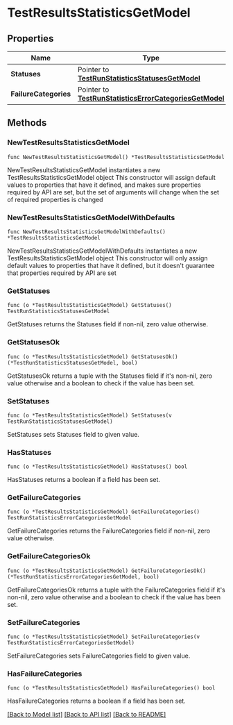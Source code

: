 # TestResultsStatisticsGetModel

## Properties

Name | Type | Description | Notes
------------ | ------------- | ------------- | -------------
**Statuses** | Pointer to [**TestRunStatisticsStatusesGetModel**](TestRunStatisticsStatusesGetModel.md) |  | [optional] 
**FailureCategories** | Pointer to [**TestRunStatisticsErrorCategoriesGetModel**](TestRunStatisticsErrorCategoriesGetModel.md) |  | [optional] 

## Methods

### NewTestResultsStatisticsGetModel

`func NewTestResultsStatisticsGetModel() *TestResultsStatisticsGetModel`

NewTestResultsStatisticsGetModel instantiates a new TestResultsStatisticsGetModel object
This constructor will assign default values to properties that have it defined,
and makes sure properties required by API are set, but the set of arguments
will change when the set of required properties is changed

### NewTestResultsStatisticsGetModelWithDefaults

`func NewTestResultsStatisticsGetModelWithDefaults() *TestResultsStatisticsGetModel`

NewTestResultsStatisticsGetModelWithDefaults instantiates a new TestResultsStatisticsGetModel object
This constructor will only assign default values to properties that have it defined,
but it doesn't guarantee that properties required by API are set

### GetStatuses

`func (o *TestResultsStatisticsGetModel) GetStatuses() TestRunStatisticsStatusesGetModel`

GetStatuses returns the Statuses field if non-nil, zero value otherwise.

### GetStatusesOk

`func (o *TestResultsStatisticsGetModel) GetStatusesOk() (*TestRunStatisticsStatusesGetModel, bool)`

GetStatusesOk returns a tuple with the Statuses field if it's non-nil, zero value otherwise
and a boolean to check if the value has been set.

### SetStatuses

`func (o *TestResultsStatisticsGetModel) SetStatuses(v TestRunStatisticsStatusesGetModel)`

SetStatuses sets Statuses field to given value.

### HasStatuses

`func (o *TestResultsStatisticsGetModel) HasStatuses() bool`

HasStatuses returns a boolean if a field has been set.

### GetFailureCategories

`func (o *TestResultsStatisticsGetModel) GetFailureCategories() TestRunStatisticsErrorCategoriesGetModel`

GetFailureCategories returns the FailureCategories field if non-nil, zero value otherwise.

### GetFailureCategoriesOk

`func (o *TestResultsStatisticsGetModel) GetFailureCategoriesOk() (*TestRunStatisticsErrorCategoriesGetModel, bool)`

GetFailureCategoriesOk returns a tuple with the FailureCategories field if it's non-nil, zero value otherwise
and a boolean to check if the value has been set.

### SetFailureCategories

`func (o *TestResultsStatisticsGetModel) SetFailureCategories(v TestRunStatisticsErrorCategoriesGetModel)`

SetFailureCategories sets FailureCategories field to given value.

### HasFailureCategories

`func (o *TestResultsStatisticsGetModel) HasFailureCategories() bool`

HasFailureCategories returns a boolean if a field has been set.


[[Back to Model list]](../README.md#documentation-for-models) [[Back to API list]](../README.md#documentation-for-api-endpoints) [[Back to README]](../README.md)


